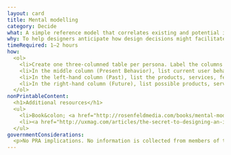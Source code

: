 ```yaml
---
layout: card
title: Mental modelling
category: Decide
what: A simple reference model that correlates existing and potential interfaces with user behaviors.
why: To help designers anticipate how design decisions might facilitate future behaviors.
timeRequired: 1–2 hours
how:
  <ol>
    <li>Create one three-columned table per persona. Label the columns &ldquo;Past,&rdquo; &ldquo;Present Behavior,&rdquo; and &ldquo;Future.&rdquo;</li>
    <li>In the middle column (Present Behavior), list current user behaviors and pain points broadly related to the project, one per row.</li>
    <li>In the left-hand column (Past), list the products, services, features, and/or interfaces that the user encounters as they go about what&rsquo;s listed in the Present Behavior column.</li>
    <li>In the right-hand column (Future), list possible products, services, features, and/or interface elements that in the future might change behaviors and pain points in the Present Behavior column.</li>  
  </ol>
nonPrintableContent:
  <h1>Additional resources</h1>
  <ul>
    <li>Book&colon; <a href="http://rosenfeldmedia.com/books/mental-models/"><em>Mental Models&colon; Aligning Design Strategy with Human Behavior.</em></a> Indi Young.</li>
    <li><a href="http://uxmag.com/articles/the-secret-to-designing-an-intuitive-user-experience">&ldquo;The Secret to Designing an Intuitive UX&colon; Match the Mental Model to the Conceptual Model.&rdquo;</a> Susan Weinschenk, UX Magazine.</li>
  </ul>
governmentConsiderations:
  <p>No PRA implications. No information is collected from members of the public.</p>
---
```

